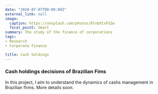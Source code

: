 ```yaml
---
date: "2020-07-07T00:00:00Z"
external_link: null
image:
  caption: https://unsplash.com/photos/8lnbXtxFGZw
  focal_point: Smart
summary: The study of the finance of corporations
tags:
- Research
- Corporate Finance

title: Cash holdings
---
```


### Cash holdings decisions of Brazilian Fims

In this project, I aim to understand the dynamics of cashs management in Brazilian firms. More details soon.

